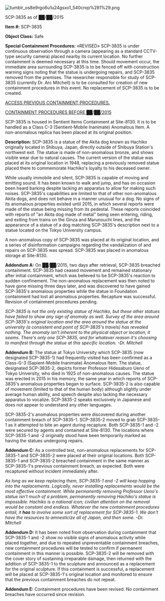 ![tumblr_os8e9rgo6u1u24gsxo1_540crop%281%29.png](http://www.scp-wiki.net/local--files/scp-3835/tumblr_os8e9rgo6u1u24gsxo1_540crop%281%29.png)

SCP-3835 as of ██/██/2015

**Item #:** SCP-3835

**Object Class:** Safe

**Special Containment Procedures:** «REVISED» SCP-3835 is under continuous observation through a camera (appearing as a standard CCTV-type security camera) placed nearby its current location. No further containment is deemed necessary at this time. Should movement occur, the immediate area surrounding SCP-3835 is to be fenced off with construction warning signs noting that the statue is undergoing repairs, and SCP-3835 removed from the premises. The researcher responsible for study of SCP-3835 (currently Dr. Arc Mitchell) is to be consulted for creation of new containment procedures in this event. No replacement of SCP-3835 is to be created.

[ACCESS PREVIOUS CONTAINMENT PROCEDURES.](javascript:;)

[CONTAINMENT PROCEDURES BEFORE ██/██/2015](javascript:;)

SCP-3835 is housed in Sentient Items Containment at Site-8130. It is to be handled as a Class C-3 (Sentient-Mobile Inanimate) Anomalous Item. A non-anomalous replica has been placed at its original position.

**Description:** SCP-3835 is a statue of the Akita dog known as Hachiko originally located in Shibuya, Japan, directly outside of Shibuya Station's northwest exit. The statue is made of non-anomalous bronze, and shows visible wear due to natural causes. The current version of the statue was placed at its original location in 1948, replacing a previously removed statue placed there to commemorate Hachiko's loyalty to his deceased owner.

While usually immobile and silent, SCP-3835 is capable of moving and emitting sound. It has been known to walk and jump, and has on occasion been heard barking despite lacking an apparatus to allow for making such noises. SCP-3835's capabilities are limited to that of other non-anomalous Akita dogs, and does not behave in a manner unusual for a dog. No signs of its anomalous properties existed until 2015, in which several reports were made of the statue being missing from its pedestal. These reports coincided with reports of "an Akita dog made of metal" being seen entering, riding, and exiting from trains on the Ginza and Marunouchi lines, and the appearance of a statue of a dog matching SCP-3835's description next to a statue located on the Tokyo University campus.

A non-anomalous copy of SCP-3835 was placed at its original location, and a series of disinformation campaigns regarding the vandalization of and repairs on SCP-3835 was spread. SCP-3835 was placed in anomalous storage at Site-8130.

**Addendum A:** On ██/██/2015, two days after retrieval, SCP-3835 breached containment. SCP-3835 had ceased movement and remained stationary after initial containment, which was believed to be SCP-3835's reaction to sudden confinement. The non-anomalous replacement was then noted to have gone missing three days later, and was discovered to have gained SCP-3835's anomalous properties while the statue in Foundation containment had lost all anomalous properties. Recapture was successful. Revision of containment procedures pending.

_SCP-3835 is not the only existing statue of Hachiko, but these other statues have failed to show any sign of anomaly as well. Survey of the area around SCP-3835's original location and the area around the statue at the university (a consistent end point of SCP-3835's travels) has revealed nothing. The anomaly isn't inherent to the physical object or location, it seems. There's only one SCP-3835, and for whatever reason it's choosing to manifest through the statue at this specific location. -Dr. Mitchell_

**Addendum B:** The statue at Tokyo University which SCP-3835 (now designated SCP-3835-1) had frequently visited has been confirmed as a Class-G-3 (Sapient-Mobile Inanimate) Anomalous Item. The statue, designated SCP-3835-2, depicts former Professor Hidesaburo Ueno of Tokyo University, who died in 1925 of non-anomalous causes. The statue was erected in 2015 in his memory, the same year in which reports of SCP-3835's anomalous properties began to surface. SCP-3835-2 is also capable of movement (limited to that of the human body) although slightly under average human ability, and speech despite also lacking the necessary apparatus to vocalize. SCP-3835-2 speaks exclusively in Japanese and does not appear to understand any other languages.

SCP-3835-2's anomalous properties were discovered during another containment breach of SCP-3835-1. SCP-3835-2 moved to grab SCP-3835-1 as it attempted to bite an agent during recapture. Both SCP-3835-1 and -2 were secured by agents and contained at Site-8130. The locations where SCP-3835-1 and -2 originally stood have been temporarily marked as having the statues undergoing repairs.

**Addendum C:** As a controlled test, non-anomalous replacements for SCP-3835-1 and SCP-3835-2 were placed at their original locations. Both SCP-3835-1 and SCP-3835-2 breached containment in the same manner as SCP-3835-1's previous containment breach, as expected. Both were recaptured without incident immediately after.

_As long as we keep replacing them, SCP-3835-1 and -2 will keep hopping into the replacements. Logically, never installing replacements would be the most effective containment. While permanently removing Professor Ueno's statue isn't much of a problem, permanently removing Hachiko's statue is impossible. Hachiko is a national icon; civilian attention on the removal would be constant and endless. Whatever the new containment procedures entail, it **has** to involve some sort of replacement for SCP-3835-1. We don't have the resources to amnesticize all of Japan, and then some. -Dr. Mitchell_

**Addendum D:** It has been noted from observation during containment that SCP-3835-1 and -2 show no visible signs of anomalous activity while placed together, and due to repeated unpreventable containment breaches, new containment procedures will be tested to confirm if permanent containment in this manner is possible. SCP-3835-2 will be removed with the cover story of sustaining irreparable damage, then returned with the addition of SCP-3835-1 to the sculpture and announced as a replacement for the original sculpture. If this containment is successful, a replacement will be placed at SCP-3835-1's original location and monitored to ensure that the previous containment breaches do not repeat.

**Addendum E:** Containment procedures have been revised. No containment breaches have occurred since revision.
